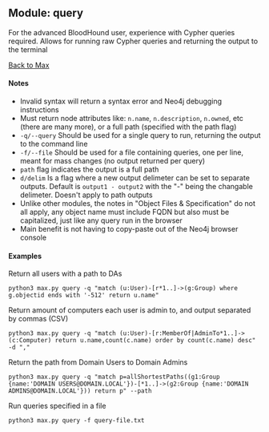 ## Module: query

For the advanced BloodHound user, experience with Cypher queries required. Allows for running raw Cypher queries and returning the output to the terminal

[Back to Max](https://github.com/knavesec/Max)


#### Notes

* Invalid syntax will return a syntax error and Neo4j debugging instructions  
* Must return node attributes like: `n.name`, `n.description`, `n.owned`, etc (there are many more), or a full path (specified with the path flag)
* `-q/--query` Should be used for a single query to run, returning the output to the command line
* `-f/--file` Should be used for a file containing queries, one per line, meant for mass changes (no output returned per query)
* `path` flag indicates the output is a full path
* `d/delim` Is a flag where a new output delimeter can be set to separate outputs. Default is `output1 - output2` with the "-" being the changable delimeter. Doesn't apply to path outputs
* Unlike other modules, the notes in "Object Files & Specification" do not all apply, any object name must include FQDN but also must be capitalized, just like any query run in the browser
* Main benefit is not having to copy-paste out of the Neo4j browser console


#### Examples

Return all users with a path to DAs
```
python3 max.py query -q "match (u:User)-[r*1..]->(g:Group) where g.objectid ends with '-512' return u.name"
```

Return amount of computers each user is admin to, and output separated by commas (CSV)
```
python3 max.py query -q "match (u:User)-[r:MemberOf|AdminTo*1..]->(c:Computer) return u.name,count(c.name) order by count(c.name) desc" -d ","
```

Return the path from Domain Users to Domain Admins
```
python3 max.py query -q "match p=allShortestPaths((g1:Group {name:'DOMAIN USERS@DOMAIN.LOCAL'})-[*1..]->(g2:Group {name:'DOMAIN ADMINS@DOMAIN.LOCAL'})) return p" --path
```

Run queries specified in a file
```
python3 max.py query -f query-file.txt
```
